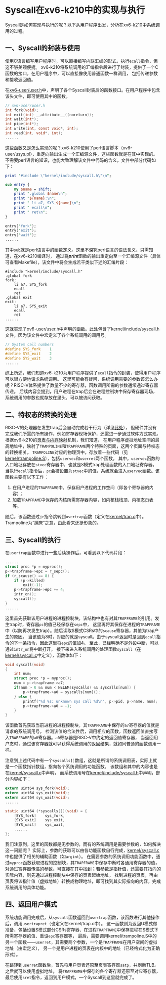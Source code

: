 # Syscall在xv6-k210中的实现与执行
Syscall是如何实现与执行的呢？以下从用户程序出发，分析在xv6-k210中系统调用的过程。

## 一、Syscall的封装与使用
使用C语言编写用户程序时，可以直接编写内联汇编的形式，执行`ecall`指令，但这不够美观便捷。
xv6-k210将系统调用的汇编指令段进行了封装，提供了一个C函数的接口，在用户程序中，可以直接像使用普通函数一样调用，
包括传递参数和接收返回值。

在[xv6-user/user.h](/xv6-user/user.h)中，声明了各个Syscall封装后的函数接口。在用户程序中包含该头文件，即可使用其中的函数。

```C
// xv6-user/user.h
int fork(void);
int exit(int) __attribute__((noreturn));
int wait(int*);
int pipe(int*);
int write(int, const void*, int);
int read(int, void*, int);
......
```

这些函数又是怎么实现的呢？xv6-k210使用了perl语言脚本（xv6-user/usys.pl），重定向输出生成一个汇编源文件，这些函数就是在其中实现的。
不需要perl语言的知识，也能大致理解该文件中代码的含义。文件中部分代码如下：

```perl
print "#include \"kernel/include/syscall.h\"\n";

sub entry {
    my $name = shift;
    print ".global $name\n";
    print "${name}:\n";
    print " li a7, SYS_${name}\n";
    print " ecall\n";
    print " ret\n";
}
    
entry("fork");
entry("exit");
entry("wait");
......
```

其中`sub`就是perl语言中的函数定义。这里不深究perl语言的语法含义，只需知道，在xv6-k210编译时，
通过将***print***函数的输出重定向至一个汇编源文件（具体可查看Makefile），该文件中将会生成若干类似下述的汇编片段：

```
#include "kernel/include/syscall.h"
.global fork
fork:
    li a7, SYS_fork
    ecall
    ret
.global exit
exit:
    li a7, SYS_exit
    ecall
    ret
......
```

这就实现了xv6-user/user.h中声明的函数。此处包含了kernel/include/syscall.h文件，因为该文件中宏定义了各个系统调用的调用号。

```C
// System call numbers
#define SYS_fork    1
#define SYS_exit    2
#define SYS_wait    3
......
```

综上所述，我们知道xv6-k210为用户程序提供了`ecall`指令的封装，使得用户程序可以很方便地请求系统调用。
这里可能会有疑问，系统调用需要的参数该怎么办呢？RISC-V体系提供了数量不少的寄存器，函数调用所需的参数通常通过寄存器传递。
后续内容会提到，用户进程在trap后会在进程控制块中保存寄存器现场，系统调用的参数也就存放在里头，可以被访问获取。

## 二、特权态的转换的处理

RISC-V的处理器在发生trap后会自动完成若干行为（详见[此处](/doc/内核原理-系统调用.md)），
但硬件并没有完成我们所需的所有操作，例如寄存器现场保护，还需进一步通过软件方式实现。
根据xv6-k210的[页表与内存映射](/doc/内核原理-内存管理.md)机制，我们知道，
在用户程序虚拟地址空间的最高地址中，映射了`TRAMPOLINE`和`TRAPFRAME`两个特殊的页面，这两个页面与特权态的转换相关。
`TRAMPOLINE`对应的物理页中，存放着一些代码（见[kernel/trampoline.S](/kernel/trampoline.S)），包括`uservec`和`userret`两个函数。
其中，`uservec`函数的入口地址存放在`stvec`寄存器中，也就是S模式trap处理函数的入口地址寄存器。
当执行`ecall`指令后，`pc`会被设置为`stvec`中的值，系统就会进入`uservec`函数。该函数主要有以下工作：

1. 在用户进程的`TRAPFRAME`中，保存用户进程的工作空间（即各个寄存器的内容）；
2. 加载`TRAPFRAME`中保存的内核所需寄存器内容，如内核栈栈顶、内核态页表等。

随后，该函数通过`jr`指令跳转到`usertrap`函数（定义在[kernel/trap.c](/kernel/trap.c)中）。Trampoline为“蹦床”之意，由此看来还挺形象的。

## 三、Syscall的执行

在`usertrap`函数中进行一些后续操作后，可看到以下代码片段：

```C
......
struct proc *p = myproc();
p->trapframe->epc = r_sepc();
if (r_scause() == 8) {
    if (p->killed)
        exit(-1);
    p->trapframe->epc += 4;
    intr_on();
    syscall();
}
......
```

这里首先获取该用户进程的进程控制块，该结构中也有对其`TRAPFRAME`的引用。发生trap时，寄存器`pc`的值已经保存在`sepc`中，
这里再将其保存在进程的`TRAPFRAME`中（以防再次发生trap）。随后读取S模式CSRs中的`scause`寄存器，其值为trap产生的原因。
当该值为8时，对应的就是syscall。由于syscall返回时是回到`ecall`指令的下一条指令，因此这里将`epc`的值加4。
至此，已经明确不是外设中断，可以通过`intr_on`将中断打开。
接下来进入系统调用的处理函数`syscall`（在[kernel/syscall.c](/kernel/syscall.c)中定义），函数体如下：

```C
void syscall(void)
{
    int num;
    struct proc *p = myproc();
    num = p->trapframe->a7;
    if(num > 0 && num < NELEM(syscalls) && syscalls[num]) {
        p->trapframe->a0 = syscalls[num]();
    } else {
        printf("%d %s: unknown sys call %d\n", p->pid, p->name, num);
        p->trapframe->a0 = -1;
    }
}
```

该函数首先获取当前进程的进程控制块，其`TRAPFRAME`中保存的`a7`寄存器的值就是请求的系统调用号。
检测该值的合法性后，调用相应的函数，函数返回值直接写入`TRAPFRAME`的`a0`寄存器。`a0`寄存器是RISC-V中约定的返回值寄存器，
当返回用户态时，通过该寄存器就可以获得系统调用的返回结果，就如同普通的函数调用一样。

注意到上述代码中有一个`syscalls[]`数组，这就是所谓的系统调用表，实际上就是一个函数指针数组，指向各个系统调用的功能函数。
该数组和其中的内容也是在[kernel/syscall.c](/kernel/syscall.c)中声明，
而系统调用号在[kernel/include/syscall.h](/kernel/include/syscall.h)中声明，部分内容如下：

```C
extern uint64 sys_fork(void);
extern uint64 sys_exit(void);
extern uint64 sys_wait(void);
......

static uint64 (*syscalls[])(void) = {
    [SYS_fork]    sys_fork,
    [SYS_exit]    sys_exit,
    [SYS_wait]    sys_wait,
    ......
};
```

我们注意到，这里的函数都是无参数的，而有的系统调用是需要参数的，如何解决这一问题呢？
实际上，参数的获取可以由各功能函数自行完成，[kernel/syscall.c](/kernel/syscall.c)中也提供了相关的辅助函数（如`argint`）。
在需要参数的系统调用功能函数中，通过`myproc`函数获取进程的控制块，其`TRAPFRAME`中保存中断时各通用寄存器的值，
对通过寄存器传递的参数，可直接在其中找到；若参数是指针值，还需要其指向的实际内容，则先通过进程控制块中保存的页表起始地址，
找到进程的页表，再由页表将该指针值（虚拟地址）转换成物理地址，即可找到其实际指向的内容，完成系统调用的具体功能。

## 四、返回用户模式

系统功能调用完成后，从`syscall`函数返回到`usertrap`函数，该函数进行其他操作后，调用`usertrapret`（也定义在kernel/trap.c中）。
这一函数则为返回U模式做准备，包括设置S模式部分CSRs寄存器、在进程`TRAPFRAME`中保存进程在S模式下所需寄存器的值、重设`epc`寄存器等，
最后，需要调用kernel/trampoline.S中的另一个函数——`userret`，其需要两个参数，一个是`TRAPFRAME`在用户空间的虚拟地址（由宏定义），
另一个是用户进程的页表在内核中的地址（已经格式化为正确形式）。

在跳转到`userret`函数后，首先将用户页表还原至页表寄存器`satp`，并刷新TLB。之后就可以使用虚拟地址，
将`TRAPFRAME`中保存的各个寄存器还原至对应寄存器，最后使用`sret`指令，返回到用户模式，一个Syscall到这里就完成了。


<br>
<br>
